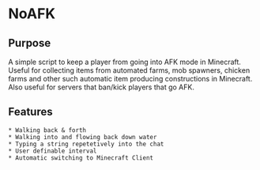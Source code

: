 NoAFK
=====
Purpose
-------
A simple script to keep a player from going into AFK mode in Minecraft. Useful for collecting items from automated farms, mob spawners, chicken farms and other such automatic item producing constructions in Minecraft. Also useful for servers that ban/kick players that go AFK.

Features
--------
    * Walking back & forth
    * Walking into and flowing back down water
    * Typing a string repetetively into the chat
    * User definable interval
    * Automatic switching to Minecraft Client

